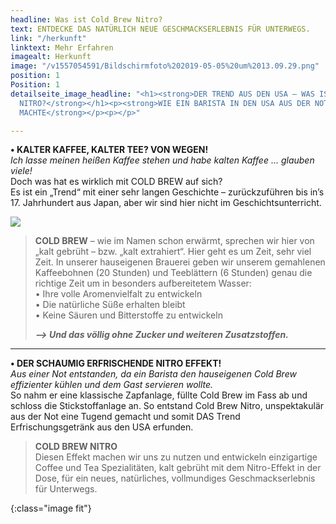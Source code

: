 ```yaml
---
headline: Was ist Cold Brew Nitro?
text: ENTDECKE DAS NATÜRLICH NEUE GESCHMACKSERLEBNIS FÜR UNTERWEGS.
link: "/herkunft"
linktext: Mehr Erfahren
imagealt: Herkunft
image: "/v1557054591/Bildschirmfoto%202019-05-05%20um%2013.09.29.png"
position: 1
Position: 1
detailseite_image_headline: "<h1><strong>DER TREND AUS DEN USA – WAS IST COLD BREW
  NITRO?</strong></h1><p><strong>WIE EIN BARISTA IN DEN USA AUS DER NOT EINE TUGEND
  MACHTE</strong></p><p></p>"

---
```

**• KALTER KAFFEE, KALTER TEE? VON WEGEN!**  
_Ich lasse meinen heißen Kaffee stehen und habe kalten Kaffee ... glauben viele!_  
Doch was hat es wirklich mit COLD BREW auf sich?  
Es ist ein „Trend“ mit einer sehr langen Geschichte – zurückzuführen bis in’s 17. Jahrhundert aus Japan, aber wir sind hier nicht im Geschichtsunterricht.

![](https://res.cloudinary.com/dock18/image/upload/c_pad,w_1000,q_auto/v1557422470/AdobeStock_246753642_web.png)

> **COLD BREW** – wie im Namen schon erwärmt, sprechen wir hier von „kalt gebrüht – bzw. „kalt extrahiert“. Hier geht es um Zeit, sehr viel Zeit. In unserer hauseigenen Brauerei geben wir unserem gemahlenen Kaffeebohnen (20 Stunden) und Teeblättern (6 Stunden) genau die richtige Zeit um in besonders aufbereitetem Wasser:  
> • Ihre volle Aromenvielfalt zu entwickeln  
> • Die natürliche Süße erhalten bleibt  
> • Keine Säuren und Bitterstoffe zu entwickeln
>
> **_–> Und das völlig ohne Zucker und weiteren Zusatzstoffen._**

***

**• DER SCHAUMIG ERFRISCHENDE NITRO EFFEKT!**  
_Aus einer Not entstanden, da ein Barista den hauseigenen Cold Brew effizienter kühlen und dem Gast servieren wollte._  
So nahm er eine klassische Zapfanlage, füllte Cold Brew im Fass ab und schloss die Stickstoffanlage an. So entstand Cold Brew Nitro, unspektakulär aus der Not eine Tugend gemacht und somit DAS Trend Erfrischungsgetränk aus den USA erfunden.

> **COLD BREW NITRO**  
> Diesen Effekt machen wir uns zu nutzen und entwickeln einzigartige Coffee und Tea Spezialitäten, kalt gebrüht mit dem Nitro-Effekt in der Dose, für ein neues, natürliches, vollmundiges Geschmackserlebnis für Unterwegs.

{:class="image fit"}